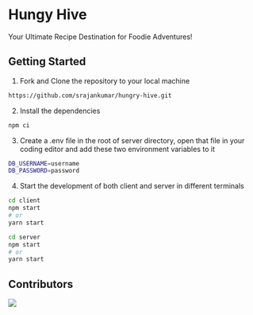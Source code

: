 # Hungy Hive

Your Ultimate Recipe Destination for Foodie Adventures!

## Getting Started

1. Fork and Clone the repository to your local machine

```bash
https://github.com/srajankumar/hungry-hive.git
```

2. Install the dependencies

```bash
npm ci
```

3. Create a .env file in the root of server directory, open that file in your coding editor and add these two environment variables to it

```bash
DB_USERNAME=username
DB_PASSWORD=password
```

4. Start the development of both client and server in different terminals

```bash
cd client
npm start
# or
yarn start
```

```bash
cd server
npm start
# or
yarn start
```

## Contributors
<a href="https://github.com/srajankumar/hungry-hive/graphs/contributors">
  <img src="https://contrib.rocks/image?repo=srajankumar/hungry-hive" />
</a>
